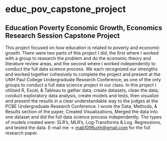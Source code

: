 # educ_pov_capstone_project


## Education Poverty Economic Growth, Economics Research Session Capstone Project

This project focused on how education is related to poverty and economic growth. There were two parts of this project I did, the first where I worked with a group to research the problem and do the economic theory and literature review areas, and the second where I worked independently to conduct the full data science process. We each recognized our strengths and worked together cohesively to complete the project and present at the UNH Paul College Undergraduate Research Conference, as one of the only groups to conduct a full data science project in our class. In this project I utilized R, Excel, & Tableau to gather data, create datasets, clean the data, conduct exploratory data analysis, create models and tests, then visualize and present the results in a clear understandable way to the judges at the PCBE Undergraduate Research Conference. I wrote the Data, Methods, & Results section of the paper, Created Visualizations, Merged the data into one dataset and did the full data science process independently. The types of models created were: SLR’s, MLR’s, Log-Transforms & Log. Regressions, and tested the data. E-mail me → mab1096unh@gmail.com for the full research paper.

